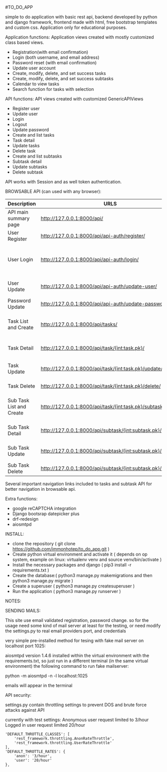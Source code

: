 #TO_DO_APP

simple to do application with basic rest api, backend developed by python and django framework, frontend made with html, free bootstrap templates and custom css.
Application only for educational purposes.

Application functions:
Application views created with mostly customized class based views. 

- Registration(with email confirmation)
- Login (both username, and email address)
- Password reset (with email confirmation)
- Update user account
- Create, modify, delete, and set success tasks
- Create, modify, delete, and set success subtasks
- Calendar to view tasks
- Search function for tasks with selection

API functions:
API views created with customized GenericAPIViews

- Register user
- Update user
- Login 
- Logout
- Update password
- Create and list tasks
- Task detail
- Update tasks
- Delete task
- Create and list subtasks
- Subtask detail
- Update subtasks
- Delete subtask

API works with Session and as well token authentication.

BROWSABLE API (can used with any browser):

| Description              | URLS                                                       | METHODS                       |
| ------------------------ | ---------------------------------------------------------- | ----------------------------- |                                            
| API main summary page    | http://127.0.0.1:8000/api/                                 | OPTIONS, GET                  | 
| User Register            | http://127.0.0.1:8000/api/api-auth/register/               | POST, OPTIONS                 |           
| User Login               | http://127.0.0.1:8000/api/api-auth/login/                  | GET, POST, PUT, HEAD, OPTIONS |       
| User Update              | http://127.0.0.1:8000/api/api-auth/update-user/            | GET, PUT, HEAD, OPTIONS       | 
| Password Update          | http://127.0.0.1:8000/api/api-auth/update-password/        | PUT, OPTIONS                  |
| Task List and Create     | http://127.0.0.1:8000/api/tasks/                           | GET, POST, HEAD, OPTIONS      |
| Task Detail              | http://127.0.0.1:8000/api/task/{int:task.pk}/              | GET, HEAD, OPTIONS            |
| Task Update              | http://127.0.0.1:8000/api/task/{int:task.pk}/update/       | GET, PUT, HEAD, OPTIONS       |
| Task Delete              | http://127.0.0.1:8000/api/task/{int:task.pk}/delete/       | DELETE, OPTIONS               |
| Sub Task List and Create | http://127.0.0.1:8000/api/task/{int:task.pk}/subtasks/     | GET, POST, HEAD, OPTIONS      |
| Sub Task Detail          | http://127.0.0.1:8000/api/subtask/{int:subtask.pk}/        | GET, HEAD, OPTIONS            |
| Sub Task Update          | http://127.0.0.1:8000/api/subtask/{int:subtask.pk}/update/ | GET, PUT, HEAD, OPTIONS       |
| Sub Task Delete          | http://127.0.0.1:8000/api/subtask/{int:subtask.pk}/delete/ | DELETE, OPTIONS               |



Several important navigation links included to tasks and subtask API for better navigation in browsable api.


Extra functions:

- google reCAPTCHA integration
- Django bootsrap datepicker plus
- drf-redesign
- aiosmtpd


INSTALL:
- clone the repository ( git clone https://github.com/immonhotep/to_do_app.git )
- Create python virtual environment and activate it ( depends on op system, example on linux: virtualenv venv  and source venv/bin/activate )
- Install the necessary packages and django  ( pip3 install -r requirements.txt )
- Create the database:( python3 manage.py makemigrations and then python3 manage.py migrate )
- Create a superuser ( python3 manage.py createsuperuser )
- Run the application ( python3 manage.py runserver )


NOTES:

SENDING MAILS:

This site use email validated registration, password change.
so for the usage need some kind of mail server at least for the testing, or need modify the settings.py to real email providers port, and credentials

very simple pre-installed method for tesing with fake mail server on localhost port 1025:

aiosmtpd version 1.4.6 installed within the virtual environment with the requirements.txt, so just run in a different terminal (in the same virtual environment) the following command to run fake mailserver:

python -m aiosmtpd -n -l localhost:1025

emails will appear in the terminal


API security:

settings.py contain throttling settings to prevent DOS and brute force attacks against API

currently with test settings:
Anonymous user request limited to 3/hour
Logged in user request limited 20/hour

    'DEFAULT_THROTTLE_CLASSES': [
        'rest_framework.throttling.AnonRateThrottle',
        'rest_framework.throttling.UserRateThrottle'
    ],
    'DEFAULT_THROTTLE_RATES': {
        'anon': '3/hour',
        'user': '20/hour'
    },


